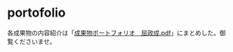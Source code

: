 # portofolio

各成果物の内容紹介は「[成果物ポートフォリオ＿屈政成.pdf](https://github.com/kutsumasanari/portofolio/blob/master/%E6%88%90%E6%9E%9C%E7%89%A9%E3%83%9D%E3%83%BC%E3%83%88%E3%83%95%E3%82%A9%E3%83%AA%E3%82%AA%EF%BC%BF%E5%B1%88%E6%94%BF%E6%88%90.pdf)」にまとめした。御覧くださいませ。
